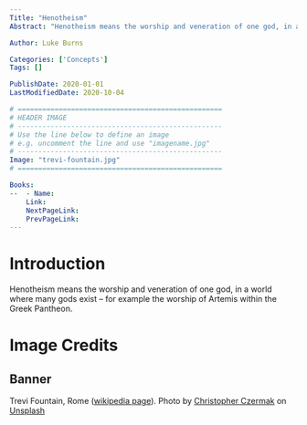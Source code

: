 ```yaml
---
Title: "Henotheism"
Abstract: "Henotheism means the worship and veneration of one god, in a world where many gods exist – for example the worship of Artemis within the Greek Pantheon."

Author: Luke Burns

Categories: ['Concepts']
Tags: []

PublishDate: 2020-01-01
LastModifiedDate: 2020-10-04

# ==================================================
# HEADER IMAGE
# --------------------------------------------------
# Use the line below to define an image
# e.g. uncomment the line and use "imagename.jpg"
# --------------------------------------------------
Image: "trevi-fountain.jpg"
# ==================================================

Books:
--  - Name: 
    Link: 
    NextPageLink:
    PrevPageLink:
---
```

# Introduction
Henotheism means the worship and veneration of one god, in a world where many gods exist – for example the worship of Artemis within the Greek Pantheon.

# Image Credits
## Banner
Trevi Fountain, Rome ([wikipedia page](https://en.wikipedia.org/wiki/Trevi_Fountain)). Photo by <a href="https://unsplash.com/@czermak_photography?utm_source=unsplash&amp;utm_medium=referral&amp;utm_content=creditCopyText">Christopher Czermak</a> on <a href="https://unsplash.com/s/photos/artemis?utm_source=unsplash&amp;utm_medium=referral&amp;utm_content=creditCopyText">Unsplash</a>
